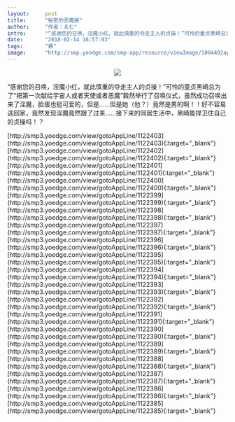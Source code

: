 ```yaml
---
layout:     post
title:      "秘密的恶魔酱"
author:     "作者：ゑむ"
intro:      "“感谢您的召唤，淫魔小红，就此慎重的夺走主人的贞操！”可怜的童贞黑崎总为了“把第一次献给宇宙人或者天使或者恶魔”毅然举行了召唤仪式，虽然成功召唤出来了淫魔，脸蛋也挺可爱的，但是……但是她（他？）竟然是男的啊！！好不容易逃回家，竟然发现淫魔竟然跟了过来……接下来的同居生活中，黑崎能捍卫住自己的贞操吗！？"
date:       "2018-02-14 16:57:03"
tags:       "酱"
image:      "http://smp.yoedge.com/smp-app/resource/viewImage/1004402appline.png"
---
```

<div style="text-align: center">
<p><img src="http://smp.yoedge.com/smp-app/resource/viewImage/1004402appline.png"/></p>
</div>
<p class="post-meta">
<span>“感谢您的召唤，淫魔小红，就此慎重的夺走主人的贞操！”可怜的童贞黑崎总为了“把第一次献给宇宙人或者天使或者恶魔”毅然举行了召唤仪式，虽然成功召唤出来了淫魔，脸蛋也挺可爱的，但是……但是她（他？）竟然是男的啊！！好不容易逃回家，竟然发现淫魔竟然跟了过来……接下来的同居生活中，黑崎能捍卫住自己的贞操吗！？</span>
</p>
[http://smp3.yoedge.com/view/gotoAppLine/1122403](http://smp3.yoedge.com/view/gotoAppLine/1122403){:target="_blank"}
[http://smp3.yoedge.com/view/gotoAppLine/1122402](http://smp3.yoedge.com/view/gotoAppLine/1122402){:target="_blank"}
[http://smp3.yoedge.com/view/gotoAppLine/1122401](http://smp3.yoedge.com/view/gotoAppLine/1122401){:target="_blank"}
[http://smp3.yoedge.com/view/gotoAppLine/1122400](http://smp3.yoedge.com/view/gotoAppLine/1122400){:target="_blank"}
[http://smp3.yoedge.com/view/gotoAppLine/1122399](http://smp3.yoedge.com/view/gotoAppLine/1122399){:target="_blank"}
[http://smp3.yoedge.com/view/gotoAppLine/1122398](http://smp3.yoedge.com/view/gotoAppLine/1122398){:target="_blank"}
[http://smp3.yoedge.com/view/gotoAppLine/1122397](http://smp3.yoedge.com/view/gotoAppLine/1122397){:target="_blank"}
[http://smp3.yoedge.com/view/gotoAppLine/1122396](http://smp3.yoedge.com/view/gotoAppLine/1122396){:target="_blank"}
[http://smp3.yoedge.com/view/gotoAppLine/1122395](http://smp3.yoedge.com/view/gotoAppLine/1122395){:target="_blank"}
[http://smp3.yoedge.com/view/gotoAppLine/1122394](http://smp3.yoedge.com/view/gotoAppLine/1122394){:target="_blank"}
[http://smp3.yoedge.com/view/gotoAppLine/1122393](http://smp3.yoedge.com/view/gotoAppLine/1122393){:target="_blank"}
[http://smp3.yoedge.com/view/gotoAppLine/1122392](http://smp3.yoedge.com/view/gotoAppLine/1122392){:target="_blank"}
[http://smp3.yoedge.com/view/gotoAppLine/1122391](http://smp3.yoedge.com/view/gotoAppLine/1122391){:target="_blank"}
[http://smp3.yoedge.com/view/gotoAppLine/1122390](http://smp3.yoedge.com/view/gotoAppLine/1122390){:target="_blank"}
[http://smp3.yoedge.com/view/gotoAppLine/1122389](http://smp3.yoedge.com/view/gotoAppLine/1122389){:target="_blank"}
[http://smp3.yoedge.com/view/gotoAppLine/1122388](http://smp3.yoedge.com/view/gotoAppLine/1122388){:target="_blank"}
[http://smp3.yoedge.com/view/gotoAppLine/1122387](http://smp3.yoedge.com/view/gotoAppLine/1122387){:target="_blank"}
[http://smp3.yoedge.com/view/gotoAppLine/1122386](http://smp3.yoedge.com/view/gotoAppLine/1122386){:target="_blank"}
[http://smp3.yoedge.com/view/gotoAppLine/1122385](http://smp3.yoedge.com/view/gotoAppLine/1122385){:target="_blank"}


